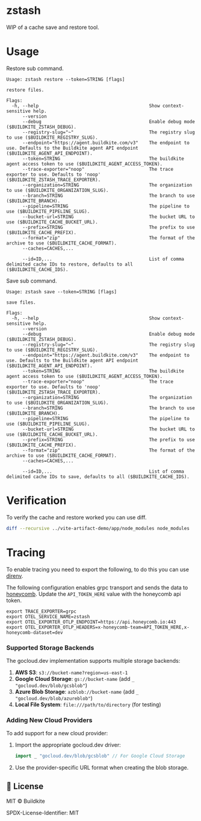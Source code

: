# zstash

WIP of a cache save and restore tool.

# Usage

Restore sub command.

```
Usage: zstash restore --token=STRING [flags]

restore files.

Flags:
  -h, --help                                         Show context-sensitive help.
      --version
      --debug                                        Enable debug mode ($BUILDKITE_ZSTASH_DEBUG).
      --registry-slug="~"                            The registry slug to use ($BUILDKITE_REGISTRY_SLUG).
      --endpoint="https://agent.buildkite.com/v3"    The endpoint to use. Defaults to the Buildkite agent API endpoint ($BUILDKITE_AGENT_API_ENDPOINT).
      --token=STRING                                 The buildkite agent access token to use ($BUILDKITE_AGENT_ACCESS_TOKEN).
      --trace-exporter="noop"                        The trace exporter to use. Defaults to 'noop' ($BUILDKITE_ZSTASH_TRACE_EXPORTER).
      --organization=STRING                          The organization to use ($BUILDKITE_ORGANIZATION_SLUG).
      --branch=STRING                                The branch to use ($BUILDKITE_BRANCH).
      --pipeline=STRING                              The pipeline to use ($BUILDKITE_PIPELINE_SLUG).
      --bucket-url=STRING                            The bucket URL to use ($BUILDKITE_CACHE_BUCKET_URL).
      --prefix=STRING                                The prefix to use ($BUILDKITE_CACHE_PREFIX).
      --format="zip"                                 The format of the archive to use ($BUILDKITE_CACHE_FORMAT).
      --caches=CACHES,...

      --id=ID,...                                    List of comma delimited cache IDs to restore, defaults to all ($BUILDKITE_CACHE_IDS).
```

Save sub command.

```
Usage: zstash save --token=STRING [flags]

save files.

Flags:
  -h, --help                                         Show context-sensitive help.
      --version
      --debug                                        Enable debug mode ($BUILDKITE_ZSTASH_DEBUG).
      --registry-slug="~"                            The registry slug to use ($BUILDKITE_REGISTRY_SLUG).
      --endpoint="https://agent.buildkite.com/v3"    The endpoint to use. Defaults to the Buildkite agent API endpoint ($BUILDKITE_AGENT_API_ENDPOINT).
      --token=STRING                                 The buildkite agent access token to use ($BUILDKITE_AGENT_ACCESS_TOKEN).
      --trace-exporter="noop"                        The trace exporter to use. Defaults to 'noop' ($BUILDKITE_ZSTASH_TRACE_EXPORTER).
      --organization=STRING                          The organization to use ($BUILDKITE_ORGANIZATION_SLUG).
      --branch=STRING                                The branch to use ($BUILDKITE_BRANCH).
      --pipeline=STRING                              The pipeline to use ($BUILDKITE_PIPELINE_SLUG).
      --bucket-url=STRING                            The bucket URL to use ($BUILDKITE_CACHE_BUCKET_URL).
      --prefix=STRING                                The prefix to use ($BUILDKITE_CACHE_PREFIX).
      --format="zip"                                 The format of the archive to use ($BUILDKITE_CACHE_FORMAT).
      --caches=CACHES,...

      --id=ID,...                                    List of comma delimited cache IDs to save, defaults to all ($BUILDKITE_CACHE_IDS).
```

# Verification

To verify the cache and restore worked you can use diff.

```bash
diff --recursive ../vite-artifact-demo/app/node_modules node_modules
```

# Tracing

To enable tracing you need to export the following, to do this you can use [direnv](https://direnv.net/).

The following configuration enables grpc transport and sends the data to [honeycomb](https://www.honeycomb.io/distributed-tracing). Update the `API_TOKEN_HERE` value with the honeycomb api token.

```
export TRACE_EXPORTER=grpc
export OTEL_SERVICE_NAME=zstash
export OTEL_EXPORTER_OTLP_ENDPOINT=https://api.honeycomb.io:443
export OTEL_EXPORTER_OTLP_HEADERS=x-honeycomb-team=API_TOKEN_HERE,x-honeycomb-dataset=dev
```

### Supported Storage Backends

The gocloud.dev implementation supports multiple storage backends:

1. **AWS S3**: `s3://bucket-name?region=us-east-1`
2. **Google Cloud Storage**: `gs://bucket-name` (add `_ "gocloud.dev/blob/gcsblob"`)
3. **Azure Blob Storage**: `azblob://bucket-name` (add `_ "gocloud.dev/blob/azureblob"`)
4. **Local File System**: `file:///path/to/directory` (for testing)

### Adding New Cloud Providers

To add support for a new cloud provider:

1. Import the appropriate gocloud.dev driver:
   ```go
   import _ "gocloud.dev/blob/gcsblob" // For Google Cloud Storage
   ```

2. Use the provider-specific URL format when creating the blob storage.

## 📝 License

MIT © Buildkite

SPDX-License-Identifier: MIT